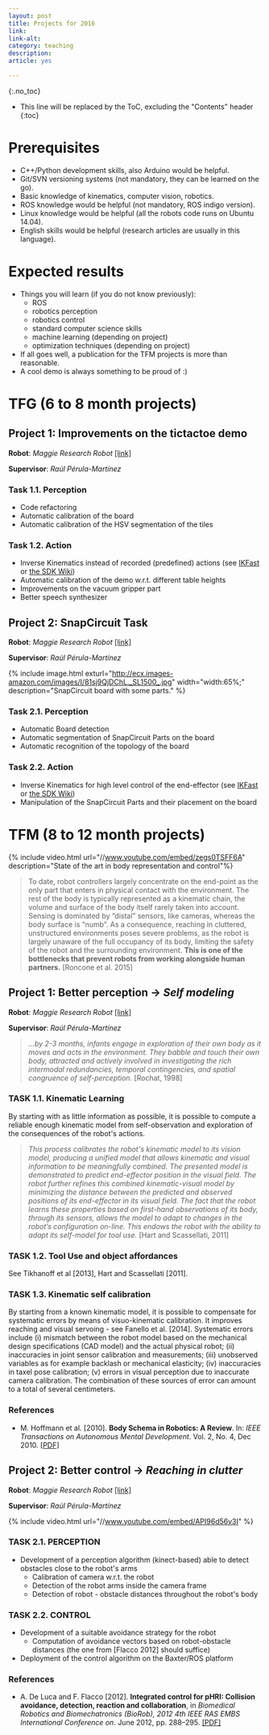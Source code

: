 ```yaml
---
layout: post
title: Projects for 2016
link: 
link-alt: 
category: teaching
description:
article: yes

---
```


{:.no_toc}

* This line will be replaced by the ToC, excluding the "Contents" header
{:toc}

# Prerequisites

 * C++/Python development skills, also Arduino would be helpful.
 * Git/SVN versioning systems (not mandatory, they can be learned on the go).
 * Basic knowledge of kinematics, computer vision, robotics.
 * ROS knowledge would be helpful (not mandatory, ROS indigo version).
 * Linux knowledge would be helpful (all the robots code runs on Ubuntu 14.04).
 * English skills would be helpful (research articles are usually in this language).

# Expected results

 * Things you will learn (if you do not know previously):
   * ROS
   * robotics perception
   * robotics control
   * standard computer science skills 
   * machine learning (depending on project)
   * optimization techniques (depending on project)
 * If all goes well, a publication for the TFM projects is more than reasonable.
 * A cool demo is always something to be proud of :)


# TFG (6 to 8 month projects)

## Project 1: Improvements on the tictactoe demo

**Robot**: *Maggie Research Robot* [[link]](http://wiki.ros.org/Robots/Maggie)

**Supervisor**: *Raúl Pérula-Martínez*

### Task 1.1. Perception

 * Code refactoring 
 * Automatic calibration of the board 
 * Automatic calibration of the HSV segmentation of the tiles

### Task 1.2. Action

 * Inverse Kinematics instead of recorded (predefined) actions (see [IKFast](https://goo.gl/MwyTXX) or [the SDK Wiki](http://sdk.rethinkrobotics.com/wiki/API_Reference#Inverse_Kinematics_Solver_Service))
 * Automatic calibration of the demo w.r.t. different table heights
 * Improvements on the vacuum gripper part
 * Better speech synthesizer 


## Project 2: SnapCircuit Task

**Robot**: *Maggie Research Robot* [[link]](http://wiki.ros.org/Robots/Maggie)

**Supervisor**: *Raúl Pérula-Martínez*

{% include image.html exturl="http://ecx.images-amazon.com/images/I/81sj9QjDChL._SL1500_.jpg" width="width:65%;"  description="SnapCircuit board with some parts." %}

### Task 2.1. Perception

 * Automatic Board detection
 * Automatic segmentation of SnapCircuit Parts on the board
 * Automatic recognition of the topology of the board

### Task 2.2. Action

 * Inverse Kinematics for high level control of the end-effector (see [IKFast](https://goo.gl/MwyTXX) or [the SDK Wiki](http://sdk.rethinkrobotics.com/wiki/API_Reference#Inverse_Kinematics_Solver_Service))
 * Manipulation of the SnapCircuit Parts and their placement on the board


# TFM (8 to 12 month projects)

{% include video.html url="//www.youtube.com/embed/zegs0TSFF6A" description="State of the art in body representation and control"%}

> To date, robot controllers largely concentrate on the end-point as the only part that enters in physical contact with the environment. The rest of the body is typically represented as a kinematic chain, the volume and surface of the body itself rarely taken into account. Sensing is dominated by “distal” sensors, like cameras, whereas the body surface is “numb”. As a consequence, reaching in cluttered, unstructured environments poses severe problems, as the robot is largely unaware of the full occupancy of its body, limiting the safety of the robot and the surrounding environment. **This is one of the bottlenecks that prevent robots from working alongside human partners.** [Roncone et al. 2015]

## Project 1: Better perception → _Self modeling_ 

**Robot**: *Maggie Research Robot* [[link]]()

**Supervisor**: *Raúl Pérula-Martínez*

> *...by 2-3 months, infants engage in exploration of their own body as it moves and acts in the environment. They babble and touch their own body, attracted and actively involved in investigating the rich intermodal redundancies, temporal contingencies, and spatial congruence of self-perception.* [Rochat, 1998]

### TASK 1.1. Kinematic Learning

By starting with as little information as possible, it is possible to compute a reliable enough kinematic model from self-observation and exploration of the consequences of the robot's actions.

> *This process calibrates the robot's kinematic model to its vision model, producing a unified model that allows kinematic and visual information to be meaningfully combined. The presented model is demonstrated to predict end-effector position in the visual field. The robot further refines this combined kinematic-visual model by minimizing the distance between the predicted and observed positions of its end-effector in its visual field. The fact that the robot learns these properties based on first-hand observations of its body, through its sensors, allows the model to adapt to changes in the robot’s configuration on-line. This endows the robot with the ability to adapt its self-model for tool use.* [Hart and Scassellati, 2011]

### TASK 1.2. Tool Use and object affordances

See Tikhanoff et al [2013], Hart and Scassellati [2011].

### TASK 1.3. Kinematic self calibration

By starting from a known kinematic model, it is possible to compensate for systematic errors by means of visuo-kinematic calibration. It improves reaching and visual servoing - see Fanello et al. [2014].
Systematic errors include (i) mismatch between the robot model based on the mechanical design specifications (CAD model) and the actual physical robot; (ii) inaccuracies in joint sensor calibration and measurements; (iii) unobserved variables as for example backlash or mechanical elasticity; (iv) inaccuracies in taxel pose calibration; (v) errors in visual perception due to inaccurate camera calibration. The combination of these sources of error can amount to a total of several centimeters.

### References

 * M. Hoffmann et al. [2010]. **Body Schema in Robotics: A Review**. In: *IEEE Transactions on Autonomous Mental Development*. Vol. 2, No. 4, Dec 2010. [[PDF]](http://citeseerx.ist.psu.edu/viewdoc/download?doi=10.1.1.357.6076&rep=rep1&type=pdf)


## Project 2: Better control → _Reaching in clutter_

**Robot**: *Maggie Research Robot* [[link]](http://wiki.ros.org/Robots/Maggie)

**Supervisor**: *Raúl Pérula-Martínez*

{% include video.html url="//www.youtube.com/embed/API96d56v3I" %}

### TASK 2.1. PERCEPTION

   * Development of a perception algorithm (kinect-based) able to detect obstacles close to the robot's arms
     * Calibration of camera w.r.t. the robot
     * Detection of the robot arms inside the camera frame
     * Detection of robot - obstacle distances throughout the robot's body

### TASK 2.2. CONTROL

   * Development of a suitable avoidance strategy for the robot 
     * Computation of avoidance vectors based on robot-obstacle distances (the one from [Flacco 2012] should suffice)
   * Deployment of the control algorithm on the Baxter/ROS platform

### References

 * A. De Luca and F. Flacco [2012]. **Integrated control for pHRI: Collision avoidance, detection, reaction and collaboration**, in *Biomedical Robotics and Biomechatronics (BioRob), 2012 4th IEEE RAS EMBS International Conference on*. June 2012, pp. 288–295. [[PDF]](http://www.dis.uniroma1.it/~labrob/pub/papers/BioRob12.pdf)
